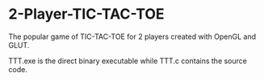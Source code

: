 # 2-Player-TIC-TAC-TOE
The popular game of TIC-TAC-TOE for 2 players created with OpenGL and GLUT.

TTT.exe is the direct binary executable while TTT.c contains the source code.
